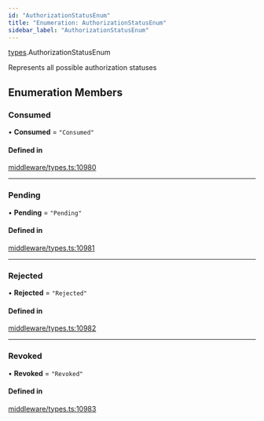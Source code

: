 ```yaml
---
id: "AuthorizationStatusEnum"
title: "Enumeration: AuthorizationStatusEnum"
sidebar_label: "AuthorizationStatusEnum"
---
```


[types](../../../modules/Types/Types.md).AuthorizationStatusEnum

Represents all possible authorization statuses

## Enumeration Members

### Consumed

• **Consumed** = ``"Consumed"``

#### Defined in

[middleware/types.ts:10980](https://github.com/PolymeshAssociation/polymesh-sdk/blob/daafaa68f/src/middleware/types.ts#L10980)

___

### Pending

• **Pending** = ``"Pending"``

#### Defined in

[middleware/types.ts:10981](https://github.com/PolymeshAssociation/polymesh-sdk/blob/daafaa68f/src/middleware/types.ts#L10981)

___

### Rejected

• **Rejected** = ``"Rejected"``

#### Defined in

[middleware/types.ts:10982](https://github.com/PolymeshAssociation/polymesh-sdk/blob/daafaa68f/src/middleware/types.ts#L10982)

___

### Revoked

• **Revoked** = ``"Revoked"``

#### Defined in

[middleware/types.ts:10983](https://github.com/PolymeshAssociation/polymesh-sdk/blob/daafaa68f/src/middleware/types.ts#L10983)
